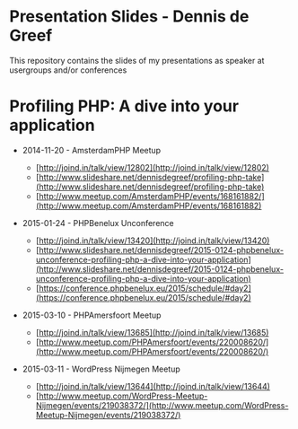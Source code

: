 Presentation Slides - Dennis de Greef
=====================================
This repository contains the slides of my presentations as speaker at usergroups and/or conferences

Profiling PHP: A dive into your application
===========================================

- 2014-11-20 - AmsterdamPHP Meetup
    - [http://joind.in/talk/view/12802](http://joind.in/talk/view/12802)
    - [http://www.slideshare.net/dennisdegreef/profiling-php-take](http://www.slideshare.net/dennisdegreef/profiling-php-take)
    - [http://www.meetup.com/AmsterdamPHP/events/168161882/](http://www.meetup.com/AmsterdamPHP/events/168161882)
- 2015-01-24 - PHPBenelux Unconference
    - [http://joind.in/talk/view/13420](http://joind.in/talk/view/13420)
    - [http://www.slideshare.net/dennisdegreef/2015-0124-phpbenelux-unconference-profiling-php-a-dive-into-your-application](http://www.slideshare.net/dennisdegreef/2015-0124-phpbenelux-unconference-profiling-php-a-dive-into-your-application)
    - [https://conference.phpbenelux.eu/2015/schedule/#day2](https://conference.phpbenelux.eu/2015/schedule/#day2)

- 2015-03-10 - PHPAmersfoort Meetup
    - [http://joind.in/talk/view/13685](http://joind.in/talk/view/13685)
    - [http://www.meetup.com/PHPAmersfoort/events/220008620/](http://www.meetup.com/PHPAmersfoort/events/220008620/)

- 2015-03-11 - WordPress Nijmegen Meetup
    - [http://joind.in/talk/view/13644](http://joind.in/talk/view/13644)
    - [http://www.meetup.com/WordPress-Meetup-Nijmegen/events/219038372/](http://www.meetup.com/WordPress-Meetup-Nijmegen/events/219038372/)